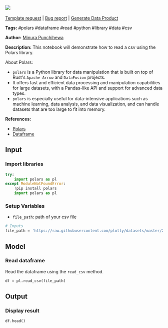 <a href="https://app.naas.ai/user-redirect/naas/downloader?url=https://raw.githubusercontent.com/jupyter-naas/awesome-notebooks/master/Polars/Polars_Read_CSV.ipynb" target="_parent"><img src="https://naasai-public.s3.eu-west-3.amazonaws.com/open_in_naas.svg"/></a><br><br><a href="https://github.com/jupyter-naas/awesome-notebooks/issues/new?assignees=&labels=&template=template-request.md&title=Tool+-+Action+of+the+notebook+">Template request</a> | <a href="https://github.com/jupyter-naas/awesome-notebooks/issues/new?assignees=&labels=bug&template=bug_report.md&title=Polars+-+Read+CSV:+Error+short+description">Bug report</a> | <a href="https://app.naas.ai/user-redirect/naas/downloader?url=https://raw.githubusercontent.com/jupyter-naas/awesome-notebooks/master/Naas/Naas_Start_data_product.ipynb" target="_parent">Generate Data Product</a>

**Tags:** #polars #dataframe #read #python #library #data #csv

**Author:** [Minura Punchihewa](https://www.linkedin.com/in/minurapunchihewa/)

**Description:** This notebook will demonstrate how to read a csv using the Polars library.

About Polars:
- `polars` is a Python library for data manipulation that is built on top of Rust's `Apache Arrow` and `DataFusion` projects.
- It offers fast and efficient data processing and manipulation capabilities for large datasets, with a Pandas-like API and support for advanced data types.
- `polars` is especially useful for data-intensive applications such as machine learning, data analysis, and data visualization, and can handle datasets that are too large to fit into memory.

**References:**
- [Polars](https://pypi.org/project/polars/)
- [Dataframe](https://pandas.pydata.org/pandas-docs/stable/reference/api/pandas.DataFrame.html)

## Input

### Import libraries


```python
try:
    import polars as pl
except ModuleNotFoundError:
    !pip install polars
    import polars as pl
```

### Setup Variables
- `file_path`: path of your csv file


```python
# Inputs
file_path = 'https://raw.githubusercontent.com/plotly/datasets/master/2014_us_cities.csv'
```

## Model

### Read dataframe

Read the dataframe using the `read_csv` method.


```python
df = pl.read_csv(file_path)
```

## Output

### Display result


```python
df.head()
```
